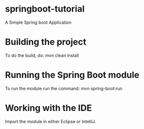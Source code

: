 # springboot-tutorial
A Simple Spring boot Application

# Building the project
To do the build, do: mvn clean install

# Running the Spring Boot module
To run the module run the command: mvn spring-boot:run

# Working with the IDE
Import the module in either Eclipse or IntelliJ.
